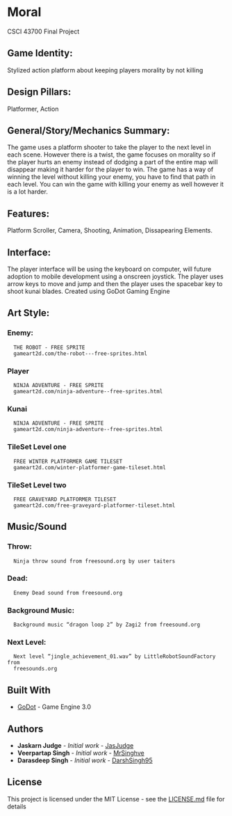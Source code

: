 # Moral
CSCI 43700 Final Project

## Game Identity:
Stylized action platform about keeping players morality by not killing

## Design Pillars:
Platformer, Action

## General/Story/Mechanics Summary:
The game uses a platform shooter to take the player to the next level in each scene.
However there is a twist, the game focuses on morality so if the player hurts an enemy
instead of dodging a part of the entire map will disappear making it harder for the player to
win. The game has a way of winning the level without killing your enemy, you have to find
that path in each level. You can win the game with killing your enemy as well however it is a
lot harder.

## Features:
Platform Scroller, Camera, Shooting, Animation, Dissapearing Elements.

## Interface:
The player interface will be using the keyboard on computer, will future adoption to
mobile development using a onscreen joystick. The player uses arrow keys to move and jump
and then the player uses the spacebar key to shoot kunai blades.
Created using GoDot Gaming Engine

## Art Style:
  ### Enemy:
  ```
    THE ROBOT - FREE SPRITE
    gameart2d.com/the-robot---free-sprites.html
  ```
    
  ### Player
  ```
    NINJA ADVENTURE - FREE SPRITE
    gameart2d.com/ninja-adventure--free-sprites.html
  ```
  ### Kunai
  ```
    NINJA ADVENTURE - FREE SPRITE
    gameart2d.com/ninja-adventure--free-sprites.html
  ```
  ### TileSet Level one
  ```
    FREE WINTER PLATFORMER GAME TILESET
    gameart2d.com/winter-platformer-game-tileset.html
  ```
  ### TileSet Level two
  ```
    FREE GRAVEYARD PLATFORMER TILESET
    gameart2d.com/free-graveyard-platformer-tileset.html
  ```

## Music/Sound
  ### Throw:
  ```
    Ninja throw sound from freesound.org by user taiters
  ```
  ### Dead:
  ```
    Enemy Dead sound from freesound.org
  ```
  ### Background Music:
  ```
    Background music “dragon loop 2” by Zagi2 from freesound.org
  ```
  ### Next Level:
  ```
    Next level “jingle_achievement_01.wav” by LittleRobotSoundFactory from
    freesounds.org
  ```
## Built With

* [GoDot](http://docs.godotengine.org/en/3.0/) - Game Engine 3.0

## Authors

* **Jaskarn Judge** - *Initial work* - [JasJudge](https://github.com/JasJudge)
* **Veerpartap Singh** - *Initial work* - [MrSinghve](https://github.com/MrSinghve)
* **Darasdeep Singh** - *Initial work* - [DarshSingh95](https://github.com/DarshSingh95)

## License

This project is licensed under the MIT License - see the [LICENSE.md](LICENSE) file for details
